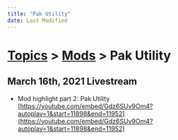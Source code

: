 ```yaml
---
title: "Pak Utility"
date: Last Modified
---
```

# [Topics](../../topics.md) > [Mods](../../topics/mods.md) > Pak Utility

## March 16th, 2021 Livestream
* Mod highlight part 2: Pak Utility [https://youtube.com/embed/Gdz6SUv9Om4?autoplay=1&start=11898&end=11952](https://youtube.com/embed/Gdz6SUv9Om4?autoplay=1&start=11898&end=11952)
